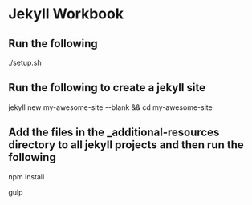 # Jekyll Workbook

## Run the following
./setup.sh

## Run the following to create a jekyll site
jekyll new my-awesome-site --blank && cd my-awesome-site

## Add the files in the _additional-resources directory to all jekyll projects and then run the following
npm install

gulp